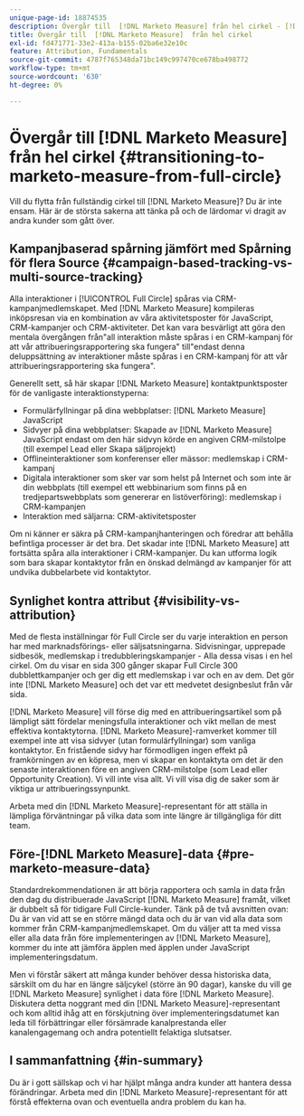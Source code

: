 ```yaml
---
unique-page-id: 18874535
description: Övergår till  [!DNL Marketo Measure] från hel cirkel - [!DNL Marketo Measure]
title: Övergår till  [!DNL Marketo Measure]  från hel cirkel
exl-id: fd471771-33e2-413a-b155-02ba6e32e10c
feature: Attribution, Fundamentals
source-git-commit: 4787f765348da71bc149c997470ce678ba498772
workflow-type: tm+mt
source-wordcount: '630'
ht-degree: 0%

---
```


# Övergår till [!DNL Marketo Measure] från hel cirkel {#transitioning-to-marketo-measure-from-full-circle}

Vill du flytta från fullständig cirkel till [!DNL Marketo Measure]? Du är inte ensam. Här är de största sakerna att tänka på och de lärdomar vi dragit av andra kunder som gått över.

## Kampanjbaserad spårning jämfört med Spårning för flera Source {#campaign-based-tracking-vs-multi-source-tracking}

Alla interaktioner i [!UICONTROL Full Circle] spåras via CRM-kampanjmedlemskapet. Med [!DNL Marketo Measure] kompileras inköpsresan via en kombination av våra aktivitetsposter för JavaScript, CRM-kampanjer och CRM-aktiviteter. Det kan vara besvärligt att göra den mentala övergången från&quot;all interaktion måste spåras i en CRM-kampanj för att vår attribueringsrapportering ska fungera&quot; till&quot;endast denna deluppsättning av interaktioner måste spåras i en CRM-kampanj för att vår attribueringsrapportering ska fungera&quot;.

Generellt sett, så här skapar [!DNL Marketo Measure] kontaktpunktsposter för de vanligaste interaktionstyperna:

* Formulärfyllningar på dina webbplatser: [!DNL Marketo Measure] JavaScript
* Sidvyer på dina webbplatser: Skapade av [!DNL Marketo Measure] JavaScript endast om den här sidvyn körde en angiven CRM-milstolpe (till exempel Lead eller Skapa säljprojekt)
* Offlineinteraktioner som konferenser eller mässor: medlemskap i CRM-kampanj
* Digitala interaktioner som sker var som helst på Internet och som inte är din webbplats (till exempel ett webbinarium som finns på en tredjepartswebbplats som genererar en listöverföring): medlemskap i CRM-kampanjen
* Interaktion med säljarna: CRM-aktivitetsposter

Om ni känner er säkra på CRM-kampanjhanteringen och föredrar att behålla befintliga processer är det bra. Det skadar inte [!DNL Marketo Measure] att fortsätta spåra alla interaktioner i CRM-kampanjer. Du kan utforma logik som bara skapar kontaktytor från en önskad delmängd av kampanjer för att undvika dubbelarbete vid kontaktytor.

## Synlighet kontra attribut {#visibility-vs-attribution}

Med de flesta inställningar för Full Circle ser du varje interaktion en person har med marknadsförings- eller säljsatsningarna. Sidvisningar, upprepade sidbesök, medlemskap i tredubbleringskampanjer - Alla dessa visas i en hel cirkel. Om du visar en sida 300 gånger skapar Full Circle 300 dubblettkampanjer och ger dig ett medlemskap i var och en av dem. Det gör inte [!DNL Marketo Measure] och det var ett medvetet designbeslut från vår sida.

[!DNL Marketo Measure] vill förse dig med en attribueringsartikel som på lämpligt sätt fördelar meningsfulla interaktioner och vikt mellan de mest effektiva kontaktytorna. [!DNL Marketo Measure]-ramverket kommer till exempel inte att visa sidvyer (utan formulärfyllningar) som vanliga kontaktytor. En fristående sidvy har förmodligen ingen effekt på framkörningen av en köpresa, men vi skapar en kontaktyta om det är den senaste interaktionen före en angiven CRM-milstolpe (som Lead eller Opportunity Creation). Vi vill inte visa allt. Vi vill visa dig de saker som är viktiga ur attribueringssynpunkt.

Arbeta med din [!DNL Marketo Measure]-representant för att ställa in lämpliga förväntningar på vilka data som inte längre är tillgängliga för ditt team.

## Före-[!DNL Marketo Measure]-data {#pre-marketo-measure-data}

Standardrekommendationen är att börja rapportera och samla in data från den dag du distribuerade JavaScript [!DNL Marketo Measure] framåt, vilket är dubbelt så för tidigare Full Circle-kunder. Tänk på de två avsnitten ovan: Du är van vid att se en större mängd data och du är van vid alla data som kommer från CRM-kampanjmedlemskapet. Om du väljer att ta med vissa eller alla data från före implementeringen av [!DNL Marketo Measure], kommer du inte att jämföra äpplen med äpplen under JavaScript implementeringsdatum.

Men vi förstår säkert att många kunder behöver dessa historiska data, särskilt om du har en längre säljcykel (större än 90 dagar), kanske du vill ge [!DNL Marketo Measure] synlighet i data före [!DNL Marketo Measure]. Diskutera detta noggrant med din [!DNL Marketo Measure]-representant och kom alltid ihåg att en förskjutning över implementeringsdatumet kan leda till förbättringar eller försämrade kanalprestanda eller kanalengagemang och andra potentiellt felaktiga slutsatser.

## I sammanfattning {#in-summary}

Du är i gott sällskap och vi har hjälpt många andra kunder att hantera dessa förändringar. Arbeta med din [!DNL Marketo Measure]-representant för att förstå effekterna ovan och eventuella andra problem du kan ha.
